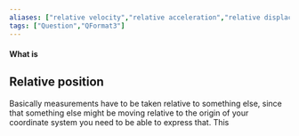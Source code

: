 ```yaml
---
aliases: ["relative velocity","relative acceleration","relative displacement"]
tags: ["Question","QFormat3"]
---
```


#### What is
## Relative position
Basically measurements have to be taken relative to something else, since that something else might be moving relative to the origin of your coordinate system you need to be able to express that. This 